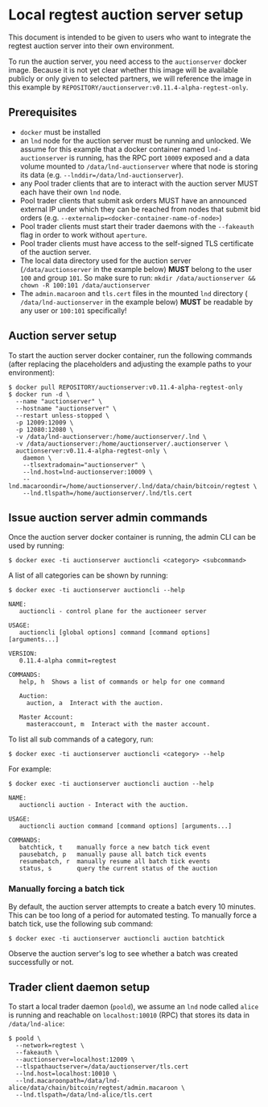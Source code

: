 # Local regtest auction server setup

This document is intended to be given to users who want to integrate the regtest
auction server into their own environment.

To run the auction server, you need access to the `auctionserver` docker image.
Because it is not yet clear whether this image will be available publicly or
only given to selected partners, we will reference the image in this example
by `REPOSITORY/auctionserver:v0.11.4-alpha-regtest-only`.

## Prerequisites

- `docker` must be installed
- an `lnd` node for the auction server must be running and unlocked. We assume
  for this example that a docker container named `lnd-auctionserver` is running,
  has the RPC port `10009` exposed and a data volume mounted to
  `/data/lnd-auctionserver` where that node is storing its data (e.g.
  `--lnddir=/data/lnd-auctionserver`).
- any Pool trader clients that are to interact with the auction server MUST each
  have their own `lnd` node.
- Pool trader clients that submit ask orders MUST have an announced external IP
  under which they can be reached from nodes that submit bid orders (e.g.
  `--externalip=<docker-container-name-of-node>`)
- Pool trader clients must start their trader daemons with the `--fakeauth` flag
  in order to work without `aperture`.
- Pool trader clients must have access to the self-signed TLS certificate of the
  auction server.
- The local data directory used for the auction server (`/data/auctionserver` in
  the example below) **MUST** belong to the user `100` and group `101`. So make
  sure to run:
  `mkdir /data/auctionserver && chown -R 100:101 /data/auctionserver`
- The `admin.macaroon` and `tls.cert` files in the mounted `lnd` directory (
  `/data/lnd-auctionserver` in the example below) **MUST** be readable by any
  user or `100:101` specifically!

## Auction server setup

To start the auction server docker container, run the following commands (after
replacing the placeholders and adjusting the example paths to your environment):

```shell
$ docker pull REPOSITORY/auctionserver:v0.11.4-alpha-regtest-only
$ docker run -d \
  --name "auctionserver" \
  --hostname "auctionserver" \
  --restart unless-stopped \
  -p 12009:12009 \
  -p 12080:12080 \
  -v /data/lnd-auctionserver:/home/auctionserver/.lnd \
  -v /data/auctionserver:/home/auctionserver/.auctionserver \
  auctionserver:v0.11.4-alpha-regtest-only \
    daemon \
    --tlsextradomain="auctionserver" \
    --lnd.host=lnd-auctionserver:10009 \
    --lnd.macaroondir=/home/auctionserver/.lnd/data/chain/bitcoin/regtest \
    --lnd.tlspath=/home/auctionserver/.lnd/tls.cert
```

## Issue auction server admin commands

Once the auction server docker container is running, the admin CLI can be used
by running:

```shell
$ docker exec -ti auctionserver auctioncli <category> <subcommand>
```

A list of all categories can be shown by running:

```shell
$ docker exec -ti auctionserver auctioncli --help

NAME:
   auctioncli - control plane for the auctioneer server

USAGE:
   auctioncli [global options] command [command options] [arguments...]

VERSION:
   0.11.4-alpha commit=regtest

COMMANDS:
   help, h  Shows a list of commands or help for one command

   Auction:
     auction, a  Interact with the auction.

   Master Account:
     masteraccount, m  Interact with the master account.
```

To list all sub commands of a category, run:

```shell
$ docker exec -ti auctionserver auctioncli <category> --help
```

For example:

```shell
$ docker exec -ti auctionserver auctioncli auction --help

NAME:
   auctioncli auction - Interact with the auction.

USAGE:
   auctioncli auction command [command options] [arguments...]

COMMANDS:
   batchtick, t    manually force a new batch tick event
   pausebatch, p   manually pause all batch tick events
   resumebatch, r  manually resume all batch tick events
   status, s       query the current status of the auction
```

### Manually forcing a batch tick

By default, the auction server attempts to create a batch every 10 minutes. This
can be too long of a period for automated testing. To manually force a batch
tick, use the following sub command:

```shell
$ docker exec -ti auctionserver auctioncli auction batchtick
```

Observe the auction server's log to see whether a batch was created successfully
or not.

## Trader client daemon setup

To start a local trader daemon (`poold`), we assume an `lnd` node called `alice`
is running and reachable on `localhost:10010` (RPC) that stores its data in
`/data/lnd-alice`:

```shell
$ poold \
  --network=regtest \
  --fakeauth \
  --auctionserver=localhost:12009 \
  --tlspathauctserver=/data/auctionserver/tls.cert
  --lnd.host=localhost:10010 \
  --lnd.macaroonpath=/data/lnd-alice/data/chain/bitcoin/regtest/admin.macaroon \
  --lnd.tlspath=/data/lnd-alice/tls.cert
```
